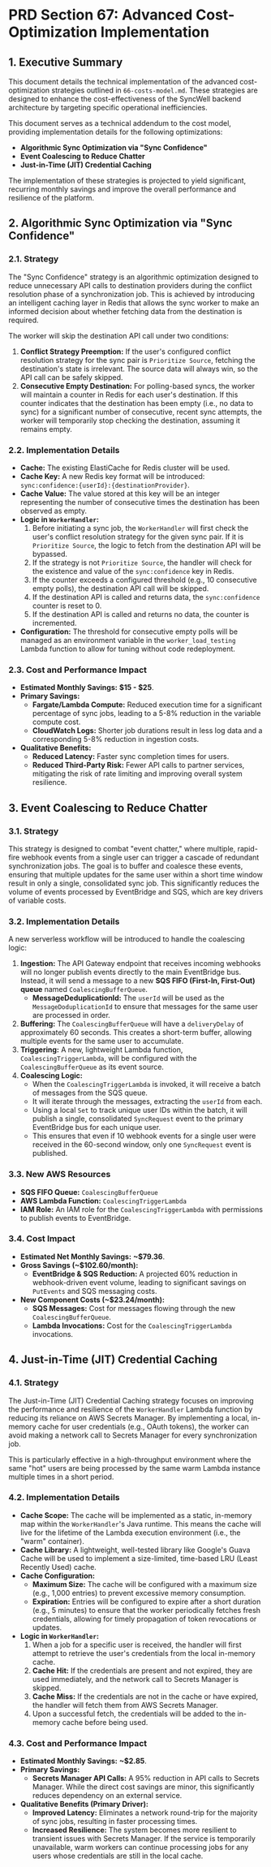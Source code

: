 # PRD Section 67: Advanced Cost-Optimization Implementation

## 1. Executive Summary

This document details the technical implementation of the advanced cost-optimization strategies outlined in `66-costs-model.md`. These strategies are designed to enhance the cost-effectiveness of the SyncWell backend architecture by targeting specific operational inefficiencies.

This document serves as a technical addendum to the cost model, providing implementation details for the following optimizations:

*   **Algorithmic Sync Optimization via "Sync Confidence"**
*   **Event Coalescing to Reduce Chatter**
*   **Just-in-Time (JIT) Credential Caching**

The implementation of these strategies is projected to yield significant, recurring monthly savings and improve the overall performance and resilience of the platform.

## 2. Algorithmic Sync Optimization via "Sync Confidence"

### 2.1. Strategy

The "Sync Confidence" strategy is an algorithmic optimization designed to reduce unnecessary API calls to destination providers during the conflict resolution phase of a synchronization job. This is achieved by introducing an intelligent caching layer in Redis that allows the sync worker to make an informed decision about whether fetching data from the destination is required.

The worker will skip the destination API call under two conditions:

1.  **Conflict Strategy Preemption:** If the user's configured conflict resolution strategy for the sync pair is `Prioritize Source`, fetching the destination's state is irrelevant. The source data will always win, so the API call can be safely skipped.
2.  **Consecutive Empty Destination:** For polling-based syncs, the worker will maintain a counter in Redis for each user's destination. If this counter indicates that the destination has been empty (i.e., no data to sync) for a significant number of consecutive, recent sync attempts, the worker will temporarily stop checking the destination, assuming it remains empty.

### 2.2. Implementation Details

*   **Cache:** The existing ElastiCache for Redis cluster will be used.
*   **Cache Key:** A new Redis key format will be introduced: `sync:confidence:{userId}:{destinationProvider}`.
*   **Cache Value:** The value stored at this key will be an integer representing the number of consecutive times the destination has been observed as empty.
*   **Logic in `WorkerHandler`:**
    1.  Before initiating a sync job, the `WorkerHandler` will first check the user's conflict resolution strategy for the given sync pair. If it is `Prioritize Source`, the logic to fetch from the destination API will be bypassed.
    2.  If the strategy is not `Prioritize Source`, the handler will check for the existence and value of the `sync:confidence` key in Redis.
    3.  If the counter exceeds a configured threshold (e.g., 10 consecutive empty polls), the destination API call will be skipped.
    4.  If the destination API is called and returns data, the `sync:confidence` counter is reset to 0.
    5.  If the destination API is called and returns no data, the counter is incremented.
*   **Configuration:** The threshold for consecutive empty polls will be managed as an environment variable in the `worker_load_testing` Lambda function to allow for tuning without code redeployment.

### 2.3. Cost and Performance Impact

*   **Estimated Monthly Savings:** **$15 - $25**.
*   **Primary Savings:**
    *   **Fargate/Lambda Compute:** Reduced execution time for a significant percentage of sync jobs, leading to a 5-8% reduction in the variable compute cost.
    *   **CloudWatch Logs:** Shorter job durations result in less log data and a corresponding 5-8% reduction in ingestion costs.
*   **Qualitative Benefits:**
    *   **Reduced Latency:** Faster sync completion times for users.
    *   **Reduced Third-Party Risk:** Fewer API calls to partner services, mitigating the risk of rate limiting and improving overall system resilience.

## 3. Event Coalescing to Reduce Chatter

### 3.1. Strategy

This strategy is designed to combat "event chatter," where multiple, rapid-fire webhook events from a single user can trigger a cascade of redundant synchronization jobs. The goal is to buffer and coalesce these events, ensuring that multiple updates for the same user within a short time window result in only a single, consolidated sync job. This significantly reduces the volume of events processed by EventBridge and SQS, which are key drivers of variable costs.

### 3.2. Implementation Details

A new serverless workflow will be introduced to handle the coalescing logic:

1.  **Ingestion:** The API Gateway endpoint that receives incoming webhooks will no longer publish events directly to the main EventBridge bus. Instead, it will send a message to a new **SQS FIFO (First-In, First-Out) queue** named `CoalescingBufferQueue`.
    *   **MessageDeduplicationId:** The `userId` will be used as the `MessageDoduplicationId` to ensure that messages for the same user are processed in order.
2.  **Buffering:** The `CoalescingBufferQueue` will have a `deliveryDelay` of approximately 60 seconds. This creates a short-term buffer, allowing multiple events for the same user to accumulate.
3.  **Triggering:** A new, lightweight Lambda function, `CoalescingTriggerLambda`, will be configured with the `CoalescingBufferQueue` as its event source.
4.  **Coalescing Logic:**
    *   When the `CoalescingTriggerLambda` is invoked, it will receive a batch of messages from the SQS queue.
    *   It will iterate through the messages, extracting the `userId` from each.
    *   Using a local `Set` to track unique user IDs within the batch, it will publish a single, consolidated `SyncRequest` event to the primary EventBridge bus for each unique user.
    *   This ensures that even if 10 webhook events for a single user were received in the 60-second window, only one `SyncRequest` event is published.

### 3.3. New AWS Resources

*   **SQS FIFO Queue:** `CoalescingBufferQueue`
*   **AWS Lambda Function:** `CoalescingTriggerLambda`
*   **IAM Role:** An IAM role for the `CoalescingTriggerLambda` with permissions to publish events to EventBridge.

### 3.4. Cost Impact

*   **Estimated Net Monthly Savings:** **~$79.36**.
*   **Gross Savings (~$102.60/month):**
    *   **EventBridge & SQS Reduction:** A projected 60% reduction in webhook-driven event volume, leading to significant savings on `PutEvents` and SQS messaging costs.
*   **New Component Costs (~$23.24/month):**
    *   **SQS Messages:** Cost for messages flowing through the new `CoalescingBufferQueue`.
    *   **Lambda Invocations:** Cost for the `CoalescingTriggerLambda` invocations.

## 4. Just-in-Time (JIT) Credential Caching

### 4.1. Strategy

The Just-in-Time (JIT) Credential Caching strategy focuses on improving the performance and resilience of the `WorkerHandler` Lambda function by reducing its reliance on AWS Secrets Manager. By implementing a local, in-memory cache for user credentials (e.g., OAuth tokens), the worker can avoid making a network call to Secrets Manager for every synchronization job.

This is particularly effective in a high-throughput environment where the same "hot" users are being processed by the same warm Lambda instance multiple times in a short period.

### 4.2. Implementation Details

*   **Cache Scope:** The cache will be implemented as a static, in-memory map within the `WorkerHandler`'s Java runtime. This means the cache will live for the lifetime of the Lambda execution environment (i.e., the "warm" container).
*   **Cache Library:** A lightweight, well-tested library like Google's Guava Cache will be used to implement a size-limited, time-based LRU (Least Recently Used) cache.
*   **Cache Configuration:**
    *   **Maximum Size:** The cache will be configured with a maximum size (e.g., 1,000 entries) to prevent excessive memory consumption.
    *   **Expiration:** Entries will be configured to expire after a short duration (e.g., 5 minutes) to ensure that the worker periodically fetches fresh credentials, allowing for timely propagation of token revocations or updates.
*   **Logic in `WorkerHandler`:**
    1.  When a job for a specific user is received, the handler will first attempt to retrieve the user's credentials from the local in-memory cache.
    2.  **Cache Hit:** If the credentials are present and not expired, they are used immediately, and the network call to Secrets Manager is skipped.
    3.  **Cache Miss:** If the credentials are not in the cache or have expired, the handler will fetch them from AWS Secrets Manager.
    4.  Upon a successful fetch, the credentials will be added to the in-memory cache before being used.

### 4.3. Cost and Performance Impact

*   **Estimated Monthly Savings:** **~$2.85**.
*   **Primary Savings:**
    *   **Secrets Manager API Calls:** A 95% reduction in API calls to Secrets Manager. While the direct cost savings are minor, this significantly reduces dependency on an external service.
*   **Qualitative Benefits (Primary Driver):**
    *   **Improved Latency:** Eliminates a network round-trip for the majority of sync jobs, resulting in faster processing times.
    *   **Increased Resilience:** The system becomes more resilient to transient issues with Secrets Manager. If the service is temporarily unavailable, warm workers can continue processing jobs for any users whose credentials are still in the local cache.

